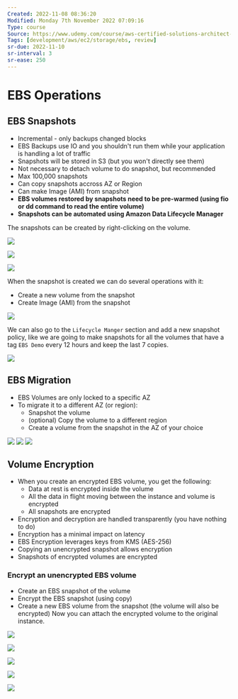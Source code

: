```yaml
---
Created: 2022-11-08 08:36:20
Modified: Monday 7th November 2022 07:09:16
Type: course
Source: https://www.udemy.com/course/aws-certified-solutions-architect-associate-saa-c01/?xref=E0Aed11STH4LPUQvCz0GJFABTmM=
Tags: [development/aws/ec2/storage/ebs, review]
sr-due: 2022-11-10
sr-interval: 3
sr-ease: 250
---
```


# EBS Operations

## EBS Snapshots

- Incremental - only backups changed blocks
- EBS Backups use IO and you shouldn't run them while your application is handling a lot of traffic
- Snapshots will be stored in S3 (but you won't directly see them)
- Not necessary to detach volume to do snapshot, but recommended
- Max 100,000 snapshots
- Can copy snapshots accross AZ or Region
- Can make Image (AMI) from snapshot
- **EBS volumes restored by snapshots need to be pre-warmed (using fio or dd command to read the entire volume)**
- **Snapshots can be automated using Amazon Data Lifecycle Manager**

The snapshots can be created by right-clicking on the volume.

![](2019-12-30-07-15-22.png)

![](2019-12-30-07-16-44.png)

![](2019-12-30-07-17-09.png)

When the snapshot is created we can do several operations with it:
- Create a new volume from the snapshot
- Create Image (AMI) from the snapshot

![](2019-12-30-07-18-12.png)

We can also go to the `Lifecycle Manger` section and add a new snapshot policy, like we are going to make snapshots for all the volumes that have a tag `EBS Demo` every 12 hours and keep the last 7 copies.

![](2019-12-30-07-21-32.png)

## EBS Migration

- EBS Volumes are only locked to a specific AZ
- To migrate it to a different AZ (or region):
    - Snapshot the volume
    - (optional) Copy the volume to a different region
    - Create a volume from the snapshot in the AZ of your choice

![](2019-12-30-07-24-15.png)
![](2019-12-30-07-24-36.png)
![](2019-12-30-07-25-11.png)

## Volume Encryption

- When you create an encrypted EBS volume, you get the following:
    - Data at rest is encrypted inside the volume
    - All the data in flight moving between the instance and volume is encrypted
    - All snapshots are encrypted
- Encryption and decryption are handled transparently (you have nothing to do)
- Encryption has a minimal impact on latency
- EBS Encryption leverages keys from KMS (AES-256)
- Copying an unencrypted snapshot allows encryption
- Snapshots of encrypted volumes are encrypted

### Encrypt an unencrypted EBS volume

- Create an EBS snapshot of the volume
- Encrypt the EBS snapshot (using copy)
- Create a new EBS volume from the snapshot (the volume will also be encrypted)
Now you can attach the encrypted volume to the original instance.

![](2019-12-30-07-29-28.png)

![](2019-12-30-07-30-20.png)

![](2019-12-30-07-31-10.png)

![](2019-12-30-07-32-00.png)

![](2019-12-30-07-32-22.png)